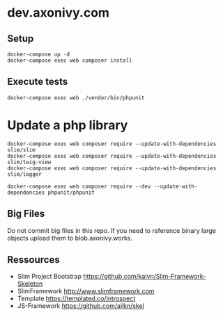 # dev.axonivy.com

## Setup
	docker-compose up -d
	docker-compose exec web composer install

## Execute tests
	docker-compose exec web ./vendor/bin/phpunit

# Update a php library
	docker-compose exec web composer require --update-with-dependencies slim/slim
	docker-compose exec web composer require --update-with-dependencies slim/twig-view
	docker-compose exec web composer require --update-with-dependencies slim/logger

	docker-compose exec web composer require --dev --update-with-dependencies phpunit/phpunit

## Big Files
Do not commit big files in this repo. If you need to reference binary large objects upload them to blob.axonivy.works.

## Ressources
* Slim Project Bootstrap <https://github.com/kalvn/Slim-Framework-Skeleton>
* SlimFramework <http://www.slimframework.com>
* Template <https://templated.co/introspect>
* JS-Framework <https://github.com/ajlkn/skel>
